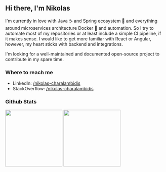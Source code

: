 ## Hi there, I'm Nikolas

I'm currently in love with Java ☕ and Spring ecosystem 🍃 and everything around microservices architecture Docker 🐋 and automation. So I try to automate most of my repositories or at least include a simple CI pipeline, if it makes sense. I would like to get more familiar with React or Angular, however, my heart sticks with backend and integrations.

I'm looking for a well-maintained and documented open-source project to contribute in my spare time.

### Where to reach me
- LinkedIn: [/nikolas-charalambidis](https://www.linkedin.com/in/nikolas-charalambidis/)
- StackOverflow: [/nikolas-charalambidis](https://stackoverflow.com/users/3764965/nikolas?tab=profile)

<!--
### Where to reach me
- Webpage:  [nikolas-charalambidis.com](https://www.nikolas-charalambidis.com)
- LinkedIn: [/nikolas-charalambidis](https://www.linkedin.com/in/nikolas-charalambidis)
- Gmail: [nikolas.charalambidis@gmail.com](mailto:nikolas.charalambidis@gmail.com?Subject=GitHub)
-->

<!--
### Open-source and other contributions
- GitHub:  [/nikolas-charalambidis.com](https://github.com/Nikolas-Charalambidis)
- Artifacts:  [nichar.io](https://www.nichar.io)
- StackOverflow: [/nikolas-charalambidis](https://stackoverflow.com/users/3764965/nikolas?tab=profile)
-->

### Github Stats
<p align="left">
<img height="180em" src="https://github-readme-stats.vercel.app/api?username=nikolas-charalambidis&show_icons=true&include_all_commits=true&custom_title=GitHub%20Stats" align = "center"/>
<img height="180em" src="https://github-readme-stats.vercel.app/api/top-langs/?username=nikolas-charalambidis&layout=compact&langs_count=8" align = "center"/>
</p>

<!-- ![Most Used Languages](https://github-readme-stats.vercel.app/api/top-langs/?username=nikolas-charalambidis&card_width=495&langs_count=8) -->
